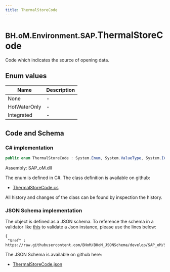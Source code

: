 ```yaml
---
title: ThermalStoreCode
---
```


# <small>BH.oM.Environment.SAP.</small>**ThermalStoreCode**

Code which indicates the source of opening data.

## Enum values

| Name            | Description                                                    |
|-----------------|----------------------------------------------------------------|
| None |  -  |
| HotWaterOnly |  -  |
| Integrated |  -  |


## Code and Schema

### C# implementation

``` C# title="C#"
public enum ThermalStoreCode : System.Enum, System.ValueType, System.IComparable, System.ISpanFormattable, System.IFormattable, System.IConvertible
```

Assembly: SAP_oM.dll

The enum is defined in C#. The class definition is available on github:

- [ThermalStoreCode.cs](https://github.com/BHoM/SAP_Toolkit/blob/develop/SAP_oM/Enums\ThermalStoreCode.cs)

All history and changes of the class can be found by inspection the history.
### JSON Schema implementation

The object is defined as a JSON schema. To reference the schema in a validator like [this](https://www.jsonschemavalidator.net/) to validate a Json instance, please use the lines below:

``` { .json .copy .select } title="JSON Schema"
{
 "$ref" : https://raw.githubusercontent.com/BHoM/BHoM_JSONSchema/develop/SAP_oM/SAP/ThermalStoreCode.json}
```

The JSON Schema is available on github here:

- [ThermalStoreCode.json](https://github.com/BHoM/BHoM_JSONSchema/blob/develop/SAP_oM/SAP/ThermalStoreCode.json)
